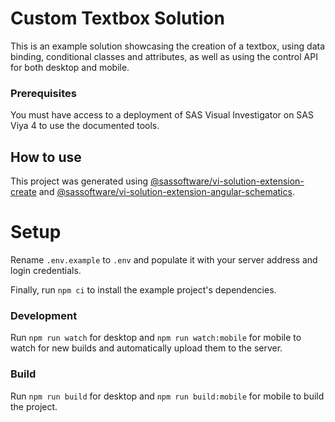 # Custom Textbox Solution

This is an example solution showcasing the creation of a textbox, using data binding, conditional classes and attributes, as well as using the control API for both desktop and mobile.

### Prerequisites

You must have access to a deployment of SAS Visual Investigator on SAS Viya 4 to use the documented tools.

## How to use

This project was generated using [@sassoftware/vi-solution-extension-create](https://www.npmjs.com/package/@sassoftware/vi-solution-extension-create) and [@sassoftware/vi-solution-extension-angular-schematics](https://www.npmjs.com/package/@sassoftware/vi-solution-extension-angular-schematics).

# Setup

Rename `.env.example` to `.env` and populate it with your server address and login credentials.

Finally, run `npm ci` to install the example project's dependencies.

### Development

Run `npm run watch` for desktop and `npm run watch:mobile` for mobile to watch for new builds and automatically upload them to the server.

### Build

Run `npm run build` for desktop and `npm run build:mobile` for mobile to build the project.
